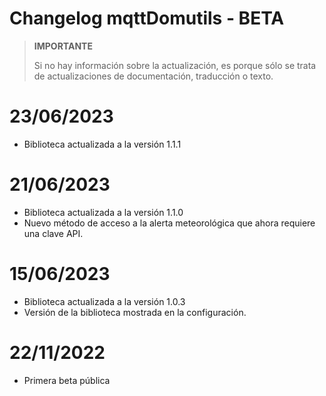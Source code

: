 # Changelog mqttDomutils - BETA

>**IMPORTANTE**
>
>Si no hay información sobre la actualización, es porque sólo se trata de actualizaciones de documentación, traducción o texto.

# 23/06/2023
- Biblioteca actualizada a la versión 1.1.1

# 21/06/2023
- Biblioteca actualizada a la versión 1.1.0
- Nuevo método de acceso a la alerta meteorológica que ahora requiere una clave API.

# 15/06/2023
- Biblioteca actualizada a la versión 1.0.3
- Versión de la biblioteca mostrada en la configuración.

# 22/11/2022
- Primera beta pública
